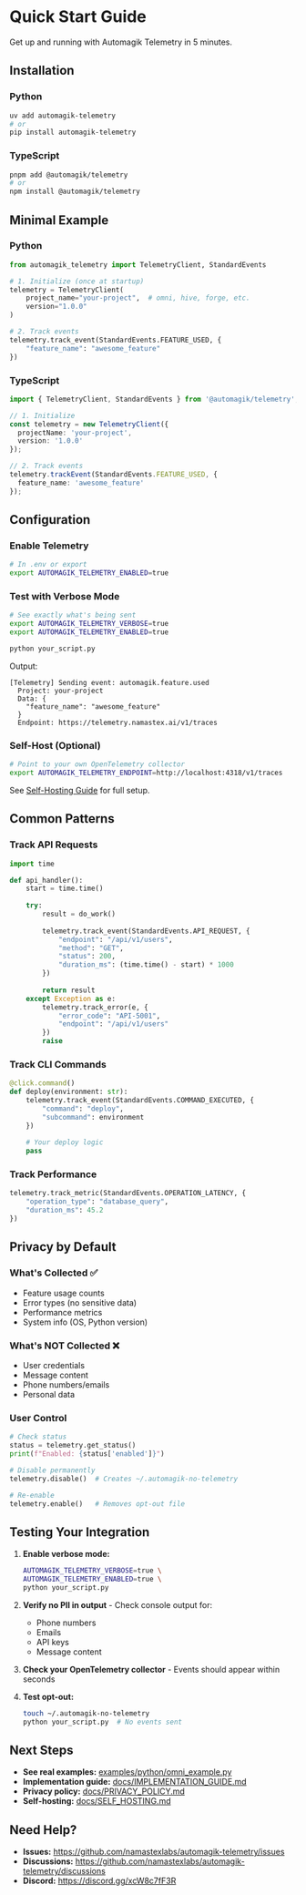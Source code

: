 # Quick Start Guide

Get up and running with Automagik Telemetry in 5 minutes.

## Installation

### Python
```bash
uv add automagik-telemetry
# or
pip install automagik-telemetry
```

### TypeScript
```bash
pnpm add @automagik/telemetry
# or
npm install @automagik/telemetry
```

## Minimal Example

### Python

```python
from automagik_telemetry import TelemetryClient, StandardEvents

# 1. Initialize (once at startup)
telemetry = TelemetryClient(
    project_name="your-project",  # omni, hive, forge, etc.
    version="1.0.0"
)

# 2. Track events
telemetry.track_event(StandardEvents.FEATURE_USED, {
    "feature_name": "awesome_feature"
})
```

### TypeScript

```typescript
import { TelemetryClient, StandardEvents } from '@automagik/telemetry';

// 1. Initialize
const telemetry = new TelemetryClient({
  projectName: 'your-project',
  version: '1.0.0'
});

// 2. Track events
telemetry.trackEvent(StandardEvents.FEATURE_USED, {
  feature_name: 'awesome_feature'
});
```

## Configuration

### Enable Telemetry

```bash
# In .env or export
export AUTOMAGIK_TELEMETRY_ENABLED=true
```

### Test with Verbose Mode

```bash
# See exactly what's being sent
export AUTOMAGIK_TELEMETRY_VERBOSE=true
export AUTOMAGIK_TELEMETRY_ENABLED=true

python your_script.py
```

Output:
```
[Telemetry] Sending event: automagik.feature.used
  Project: your-project
  Data: {
    "feature_name": "awesome_feature"
  }
  Endpoint: https://telemetry.namastex.ai/v1/traces
```

### Self-Host (Optional)

```bash
# Point to your own OpenTelemetry collector
export AUTOMAGIK_TELEMETRY_ENDPOINT=http://localhost:4318/v1/traces
```

See [Self-Hosting Guide](docs/SELF_HOSTING.md) for full setup.

## Common Patterns

### Track API Requests

```python
import time

def api_handler():
    start = time.time()
    
    try:
        result = do_work()
        
        telemetry.track_event(StandardEvents.API_REQUEST, {
            "endpoint": "/api/v1/users",
            "method": "GET",
            "status": 200,
            "duration_ms": (time.time() - start) * 1000
        })
        
        return result
    except Exception as e:
        telemetry.track_error(e, {
            "error_code": "API-5001",
            "endpoint": "/api/v1/users"
        })
        raise
```

### Track CLI Commands

```python
@click.command()
def deploy(environment: str):
    telemetry.track_event(StandardEvents.COMMAND_EXECUTED, {
        "command": "deploy",
        "subcommand": environment
    })
    
    # Your deploy logic
    pass
```

### Track Performance

```python
telemetry.track_metric(StandardEvents.OPERATION_LATENCY, {
    "operation_type": "database_query",
    "duration_ms": 45.2
})
```

## Privacy by Default

### What's Collected ✅

- Feature usage counts
- Error types (no sensitive data)
- Performance metrics
- System info (OS, Python version)

### What's NOT Collected ❌

- User credentials
- Message content
- Phone numbers/emails
- Personal data

### User Control

```python
# Check status
status = telemetry.get_status()
print(f"Enabled: {status['enabled']}")

# Disable permanently
telemetry.disable()  # Creates ~/.automagik-no-telemetry

# Re-enable
telemetry.enable()   # Removes opt-out file
```

## Testing Your Integration

1. **Enable verbose mode:**
   ```bash
   AUTOMAGIK_TELEMETRY_VERBOSE=true \
   AUTOMAGIK_TELEMETRY_ENABLED=true \
   python your_script.py
   ```

2. **Verify no PII in output** - Check console output for:
   - Phone numbers
   - Emails
   - API keys
   - Message content

3. **Check your OpenTelemetry collector** - Events should appear within seconds

4. **Test opt-out:**
   ```bash
   touch ~/.automagik-no-telemetry
   python your_script.py  # No events sent
   ```

## Next Steps

- **See real examples:** [examples/python/omni_example.py](examples/python/omni_example.py)
- **Implementation guide:** [docs/IMPLEMENTATION_GUIDE.md](docs/IMPLEMENTATION_GUIDE.md)
- **Privacy policy:** [docs/PRIVACY_POLICY.md](docs/PRIVACY_POLICY.md)
- **Self-hosting:** [docs/SELF_HOSTING.md](docs/SELF_HOSTING.md)

## Need Help?

- **Issues:** https://github.com/namastexlabs/automagik-telemetry/issues
- **Discussions:** https://github.com/namastexlabs/automagik-telemetry/discussions
- **Discord:** https://discord.gg/xcW8c7fF3R
